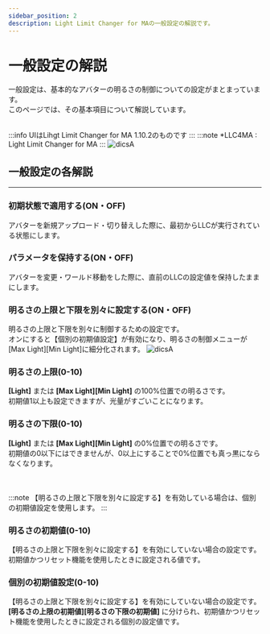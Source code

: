 ```yaml
---
sidebar_position: 2
description: Light Limit Changer for MAの一般設定の解説です。
---
```

# 一般設定の解説
一般設定は、基本的なアバターの明るさの制御についての設定がまとまっています。  
このページでは、その基本項目について解説しています。
<br></br>

:::info
UIはLihgt Limit Changer for MA 1.10.2のものです
:::
:::note
*LLC4MA : Light Limit Changer for MA
:::
![dicsA](/img/docs/discription/disc_llcui.png)

## 一般設定の各解説
----
### 初期状態で適用する(ON・OFF)
アバターを新規アップロード・切り替えした際に、最初からLLCが実行されている状態にします。

### パラメータを保持する(ON・OFF)
アバターを変更・ワールド移動をした際に、直前のLLCの設定値を保持したままにします。


### 明るさの上限と下限を別々に設定する(ON・OFF)
明るさの上限と下限を別々に制御するための設定です。  
オンにすると【個別の初期値設定】が有効になり、明るさの制御メニューが[Max Light][Min Light]に細分化されます。
![dicsA](/img/docs/discription/disc_light.webp)

### 明るさの上限(0-10)
**[Light]** または **[Max Light][Min Light]** の100%位置での明るさです。   
初期値1以上も設定できますが、光量がすごいことになります。

### 明るさの下限(0-10)
**[Light]** または **[Max Light][Min Light]** の0%位置での明るさです。  
初期値の0以下にはできませんが、0以上にすることで0%位置でも真っ黒にならなくなります。  

<br></br>
:::note
【明るさの上限と下限を別々に設定する】を有効している場合は、個別の初期値設定を使用します。
:::

### 明るさの初期値(0-10)
【明るさの上限と下限を別々に設定する】を有効にしていない場合の設定です。  
初期値かつリセット機能を使用したときに設定される値です。

### 個別の初期値設定(0-10)
【明るさの上限と下限を別々に設定する】を有効にしていない場合の設定です。  
**[明るさの上限の初期値][明るさの下限の初期値]** に分けられ、初期値かつリセット機能を使用したときに設定される個別の設定値です。
